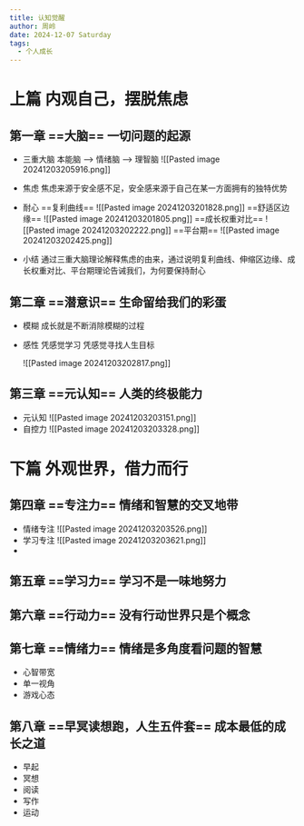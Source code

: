 ```yaml
---
title: 认知觉醒
author: 周岭
date: 2024-12-07 Saturday
tags:
  - 个人成长
---
```


# 上篇 内观自己，摆脱焦虑
## 第一章 ==大脑== 一切问题的起源
- 三重大脑
	本能脑 --> 情绪脑 --> 理智脑 
	![[Pasted image 20241203205916.png]]
	
- 焦虑
	焦虑来源于安全感不足，安全感来源于自己在某一方面拥有的独特优势
- 耐心
	==复利曲线==
	![[Pasted image 20241203201828.png]]
	==舒适区边缘==
	![[Pasted image 20241203201805.png]]
	==成长权重对比==
	![[Pasted image 20241203202222.png]]
	==平台期==
	![[Pasted image 20241203202425.png]]
- 小结
	通过三重大脑理论解释焦虑的由来，通过说明复利曲线、伸缩区边缘、成长权重对比、平台期理论告诫我们，为何要保持耐心
## 第二章 ==潜意识== 生命留给我们的彩蛋
- 模糊
	成长就是不断消除模糊的过程
- 感性
	凭感觉学习
	凭感觉寻找人生目标
	
	![[Pasted image 20241203202817.png]]

## 第三章 ==元认知== 人类的终极能力
-  元认知
	![[Pasted image 20241203203151.png]]
- 自控力
	![[Pasted image 20241203203328.png]]
# 下篇 外观世界，借力而行
## 第四章 ==专注力== 情绪和智慧的交叉地带
- 情绪专注
	![[Pasted image 20241203203526.png]]
- 学习专注
	 ![[Pasted image 20241203203621.png]]
- 

## 第五章 ==学习力== 学习不是一味地努力


## 第六章 ==行动力==  没有行动世界只是个概念


## 第七章 ==情绪力== 情绪是多角度看问题的智慧

- 心智带宽
- 单一视角
- 游戏心态
## 第八章  ==早冥读想跑，人生五件套== 成本最低的成长之道
- 早起
- 冥想
- 阅读
- 写作
- 运动
